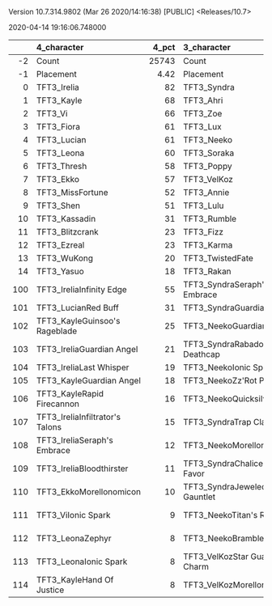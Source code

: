 Version 10.7.314.9802 (Mar 26 2020/14:16:38) [PUBLIC] <Releases/10.7>

2020-04-14 19:16:06.748000

|     | 4_character                     |    4_pct | 3_character                      |   3_pct | 2_character                      |    2_pct | 1_character                    |    1_pct | 5_character                      |    5_pct |
|----:|:--------------------------------|---------:|:---------------------------------|--------:|:---------------------------------|---------:|:-------------------------------|---------:|:---------------------------------|---------:|
|  -2 | Count                           | 25743    | Count                            | 8473    | Count                            | 12935    | Count                          | 11307    | Count                            | 11364    |
|  -1 | Placement                       |     4.42 | Placement                        |    4.43 | Placement                        |     4.46 | Placement                      |     4.48 | Placement                        |     4.52 |
|   0 | TFT3_Irelia                     |    82    | TFT3_Syndra                      |  100    | TFT3_Rumble                      |   100    | TFT3_Mordekaiser               |    97    | TFT3_Vi                          |    97    |
|   1 | TFT3_Kayle                      |    68    | TFT3_Ahri                        |  100    | TFT3_Annie                       |   100    | TFT3_Jhin                      |    94    | TFT3_Blitzcrank                  |    97    |
|   2 | TFT3_Vi                         |    66    | TFT3_Zoe                         |   98    | TFT3_Shaco                       |    99    | TFT3_Karma                     |    94    | TFT3_ChoGath                     |    95    |
|   3 | TFT3_Fiora                      |    61    | TFT3_Lux                         |   85    | TFT3_KaiSa                       |    99    | TFT3_Ashe                      |    92    | TFT3_Malphite                    |    94    |
|   4 | TFT3_Lucian                     |    61    | TFT3_Neeko                       |   83    | TFT3_Fizz                        |    99    | TFT3_Lulu                      |    66    | TFT3_Ezreal                      |    51    |
|   5 | TFT3_Leona                      |    60    | TFT3_Soraka                      |   81    | TFT3_KhaZix                      |    71    | TFT3_Jayce                     |    54    | TFT3_Jinx                        |    51    |
|   6 | TFT3_Thresh                     |    58    | TFT3_Poppy                       |   70    | TFT3_Lux                         |    69    | TFT3_WuKong                    |    53    | TFT3_VelKoz                      |    46    |
|   7 | TFT3_Ekko                       |    57    | TFT3_VelKoz                      |   41    | TFT3_Ekko                        |    23    | TFT3_Shaco                     |    47    | TFT3_MissFortune                 |    46    |
|   8 | TFT3_MissFortune                |    52    | TFT3_Annie                       |   26    | TFT3_Kayle                       |    22    | TFT3_Lux                       |    47    | TFT3_KhaZix                      |    46    |
|   9 | TFT3_Shen                       |    51    | TFT3_Lulu                        |   23    | TFT3_Karma                       |    20    | TFT3_JarvanIV                  |    43    | TFT3_TwistedFate                 |    36    |
|  10 | TFT3_Kassadin                   |    31    | TFT3_Rumble                      |   17    | TFT3_MissFortune                 |     5    | TFT3_Poppy                     |    32    | TFT3_Graves                      |    29    |
|  11 | TFT3_Blitzcrank                 |    23    | TFT3_Fizz                        |   17    | TFT3_Gangplank                   |     3    | TFT3_Leona                     |    20    | TFT3_Lucian                      |    27    |
|  12 | TFT3_Ezreal                     |    23    | TFT3_Karma                       |    6    | TFT3_VelKoz                      |     2    | TFT3_Kassadin                  |    13    | TFT3_Lulu                        |    11    |
|  13 | TFT3_WuKong                     |    20    | TFT3_TwistedFate                 |    5    | TFT3_Lulu                        |     2    | TFT3_Thresh                    |    10    | TFT3_Kayle                       |     9    |
|  14 | TFT3_Yasuo                      |    18    | TFT3_Rakan                       |    3    | TFT3_Syndra                      |     2    | TFT3_Soraka                    |     5    | TFT3_Thresh                      |     8    |
| 100 | TFT3_IreliaInfinity Edge        |    55    | TFT3_SyndraSeraph's Embrace      |  103    | TFT3_KaiSaMorellonomicon         |    56    | TFT3_JhinGuardian Angel        |    49    | TFT3_VelKozSeraph's Embrace      |    41    |
| 101 | TFT3_LucianRed Buff             |    31    | TFT3_SyndraGuardian Angel        |   34    | TFT3_ShacoInfinity Edge          |    45    | TFT3_JhinInfinity Edge         |    47    | TFT3_JinxGiant Slayer            |    37    |
| 102 | TFT3_KayleGuinsoo's Rageblade   |    25    | TFT3_NeekoGuardian Angel         |   33    | TFT3_KaiSaSeraph's Embrace       |    45    | TFT3_JhinLast Whisper          |    40    | TFT3_JinxRed Buff                |    29    |
| 103 | TFT3_IreliaGuardian Angel       |    21    | TFT3_SyndraRabadon's Deathcap    |   31    | TFT3_ShacoBloodthirster          |    45    | TFT3_JhinRunaan's Hurricane    |    38    | TFT3_VelKozMorellonomicon        |    24    |
| 104 | TFT3_IreliaLast Whisper         |    19    | TFT3_NeekoIonic Spark            |   26    | TFT3_ShacoGuardian Angel         |    44    | TFT3_ShacoGuardian Angel       |    26    | TFT3_VelKozQuicksilver           |    24    |
| 105 | TFT3_KayleGuardian Angel        |    18    | TFT3_NeekoZz'Rot Portal          |   22    | TFT3_RumbleQuicksilver           |    35    | TFT3_ShacoBloodthirster        |    23    | TFT3_ChoGathGuardian Angel       |    20    |
| 106 | TFT3_KayleRapid Firecannon      |    16    | TFT3_NeekoQuicksilver            |   20    | TFT3_KaiSaDemolitionist's Charge |    31    | TFT3_MordekaiserMorellonomicon |    20    | TFT3_JinxGuardian Angel          |    17    |
| 107 | TFT3_IreliaInfiltrator's Talons |    15    | TFT3_SyndraTrap Claw             |   19    | TFT3_RumbleTitan's Resolve       |    28    | TFT3_ShacoInfinity Edge        |    13    | TFT3_VelKozRabadon's Deathcap    |    17    |
| 108 | TFT3_IreliaSeraph's Embrace     |    12    | TFT3_NeekoMorellonomicon         |   19    | TFT3_RumbleBramble Vest          |    22    | TFT3_MordekaiserIonic Spark    |    12    | TFT3_ChoGathIonic Spark          |    15    |
| 109 | TFT3_IreliaBloodthirster        |    11    | TFT3_SyndraChalice of Favor      |   18    | TFT3_ShacoLast Whisper           |    18    | TFT3_JhinTrap Claw             |    11    | TFT3_ChoGathMorellonomicon       |    14    |
| 110 | TFT3_EkkoMorellonomicon         |    10    | TFT3_SyndraJeweled Gauntlet      |   14    | TFT3_KaiSaLuden's Echo           |    14    | TFT3_JayceIonic Spark          |    10    | TFT3_MissFortuneSeraph's Embrace |    11    |
| 111 | TFT3_ViIonic Spark              |     9    | TFT3_NeekoTitan's Resolve        |   14    | TFT3_KaiSaRabadon's Deathcap     |    10    | TFT3_MordekaiserBramble Vest   |     9    | TFT3_BlitzcrankZephyr            |    11    |
| 112 | TFT3_LeonaZephyr                |     8    | TFT3_NeekoBramble Vest           |   12    | TFT3_RumbleWarmog's Armor        |     9    | TFT3_AsheSpear of Shojin       |     9    | TFT3_ChoGathTitan's Resolve      |    11    |
| 113 | TFT3_LeonaIonic Spark           |     8    | TFT3_VelKozStar Guardian's Charm |   11    | TFT3_RumbleZz'Rot Portal         |     9    | TFT3_AsheGuinsoo's Rageblade   |     8    | TFT3_JinxRunaan's Hurricane      |    10    |
| 114 | TFT3_KayleHand Of Justice       |     8    | TFT3_VelKozMorellonomicon        |    8    | TFT3_RumbleIonic Spark           |     8    | TFT3_JhinBloodthirster         |     8    | TFT3_VelKozGuardian Angel        |     9    |
